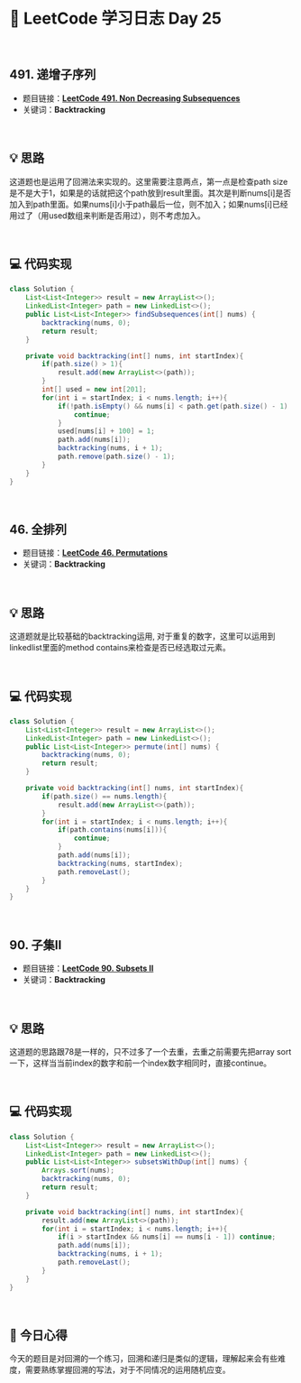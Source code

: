 # 📝 LeetCode 学习日志 Day 25

<br>

## 491. 递增子序列 
- 题目链接：[**LeetCode 491. Non Decreasing Subsequences**](https://leetcode.com/problems/non-decreasing-subsequences/)
- 关键词：**Backtracking**  

<br>

## 💡 思路
这道题也是运用了回溯法来实现的。这里需要注意两点，第一点是检查path size是不是大于1，如果是的话就把这个path放到result里面。其次是判断nums[i]是否加入到path里面。如果nums[i]小于path最后一位，则不加入；如果nums[i]已经用过了（用used数组来判断是否用过），则不考虑加入。


<br>

## 💻 代码实现
```java
class Solution {
    List<List<Integer>> result = new ArrayList<>();
    LinkedList<Integer> path = new LinkedList<>();
    public List<List<Integer>> findSubsequences(int[] nums) {
        backtracking(nums, 0);
        return result;
    }

    private void backtracking(int[] nums, int startIndex){
        if(path.size() > 1){
            result.add(new ArrayList<>(path));
        }
        int[] used = new int[201];
        for(int i = startIndex; i < nums.length; i++){
            if(!path.isEmpty() && nums[i] < path.get(path.size() - 1) || (used[nums[i] + 100] == 1)){
                continue;
            }
            used[nums[i] + 100] = 1;
            path.add(nums[i]);
            backtracking(nums, i + 1);
            path.remove(path.size() - 1);
        }
    }
}
```

<br>

## 46. 全排列
- 题目链接：[**LeetCode 46. Permutations**](https://leetcode.com/problems/permutations/)
- 关键词：**Backtracking**

<br>

## 💡 思路
这道题就是比较基础的backtracking运用, 对于重复的数字，这里可以运用到linkedlist里面的method contains来检查是否已经选取过元素。


<br>

## 💻 代码实现
```java
class Solution {
    List<List<Integer>> result = new ArrayList<>();
    LinkedList<Integer> path = new LinkedList<>();
    public List<List<Integer>> permute(int[] nums) {
        backtracking(nums, 0);
        return result;
    }

    private void backtracking(int[] nums, int startIndex){
        if(path.size() == nums.length){
            result.add(new ArrayList<>(path));
        }
        for(int i = startIndex; i < nums.length; i++){
            if(path.contains(nums[i])){
                continue;
            }
            path.add(nums[i]);
            backtracking(nums, startIndex);
            path.removeLast();
        }
    }
}
```

<br>

## 90. 子集II
- 题目链接：[**LeetCode 90. Subsets II**](https://leetcode.com/problems/subsets-ii/)
- 关键词：**Backtracking**

<br>

## 💡 思路
这道题的思路跟78是一样的，只不过多了一个去重，去重之前需要先把array sort一下，这样当当前index的数字和前一个index数字相同时，直接continue。

<br>

## 💻 代码实现
```java
class Solution {
    List<List<Integer>> result = new ArrayList<>();
    LinkedList<Integer> path = new LinkedList<>();
    public List<List<Integer>> subsetsWithDup(int[] nums) {
        Arrays.sort(nums);
        backtracking(nums, 0);
        return result;
    }

    private void backtracking(int[] nums, int startIndex){
        result.add(new ArrayList<>(path));
        for(int i = startIndex; i < nums.length; i++){
            if(i > startIndex && nums[i] == nums[i - 1]) continue;
            path.add(nums[i]);
            backtracking(nums, i + 1);
            path.removeLast();
        }
    }
}
```

<br>

## 📝 今日心得
今天的题目是对回溯的一个练习，回溯和递归是类似的逻辑，理解起来会有些难度，需要熟练掌握回溯的写法，对于不同情况的运用随机应变。